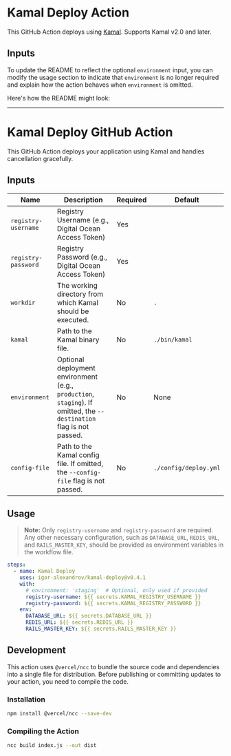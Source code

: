 # Kamal Deploy Action

This GitHub Action deploys using [Kamal](https://kamal-deploy.org/).
Supports Kamal v2.0 and later.

## Inputs

To update the README to reflect the optional `environment` input, you can modify the usage section to indicate that `environment` is no longer required and explain how the action behaves when `environment` is omitted.

Here's how the README might look:

---

# Kamal Deploy GitHub Action

This GitHub Action deploys your application using Kamal and handles cancellation gracefully.

## Inputs

| Name                     | Description                                                | Required | Default     |
|--------------------------|------------------------------------------------------------|----------|-------------|
| `registry-username`| Registry Username (e.g., Digital Ocean Access Token) | Yes      |             |
| `registry-password`| Registry Password (e.g., Digital Ocean Access Token) | Yes      |             |
| `workdir`                | The working directory from which Kamal should be executed. | No       | `.`          |
| `kamal`             | Path to the Kamal binary file.                             | No       | `./bin/kamal` |
| `environment`            | Optional deployment environment (e.g., `production`, `staging`). If omitted, the `--destination` flag is not passed. | No       | None        |
| `config-file` | Path to the Kamal config file. If omitted, the `--config-file` flag is not passed. | No       | `./config/deploy.yml`        |

## Usage

> **Note:** Only `registry-username` and `registry-password` are required. Any other necessary configuration, such as `DATABASE_URL`, `REDIS_URL`, and `RAILS_MASTER_KEY`, should be provided as environment variables in the workflow file.

```yaml
steps:
  - name: Kamal Deploy
    uses: igor-alexandrov/kamal-deploy@v0.4.1
    with:
      # environment: 'staging'  # Optional, only used if provided
      registry-username: ${{ secrets.KAMAL_REGISTRY_USERNAME }}
      registry-password: ${{ secrets.KAMAL_REGISTRY_PASSWORD }}
    env:
      DATABASE_URL: ${{ secrets.DATABASE_URL }}
      REDIS_URL: ${{ secrets.REDIS_URL }}
      RAILS_MASTER_KEY: ${{ secrets.RAILS_MASTER_KEY }}
```

## Development

This action uses `@vercel/ncc` to bundle the source code and dependencies into a single file for distribution. Before publishing or committing updates to your action, you need to compile the code.

### Installation

```bash
npm install @vercel/ncc --save-dev
```

### Compiling the Action

```bash
ncc build index.js --out dist
```